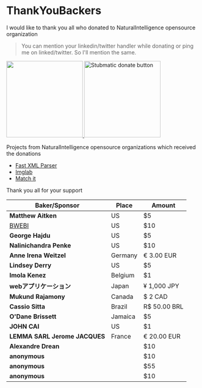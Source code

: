 # ThankYouBackers
I would like to thank you all who donated to NaturalIntelligence opensource organization

> You can mention your linkedin/twitter handler while donating or ping me on linked/twitter. So I'll mention the same.


<a href="https://opencollective.com/fast-xml-parser/donate" target="_blank">
  <img src="https://opencollective.com/fast-xml-parser/donate/button@2x.png?color=blue" width=200 />
</a>
<a href="https://paypal.me/naturalintelligence"> <img src="https://raw.githubusercontent.com/NaturalIntelligence/fast-xml-parser/master/static/img/support_paypal.svg" alt="Stubmatic donate button" width="200"/></a>

Projects from NaturalIntelligence opensource organizations which received the donations
* [Fast XML Parser](https://github.com/NaturalIntelligence/fast-xml-parser)
* [Imglab](https://github.com/NaturalIntelligence/imglab)
* [Match it](https://github.com/amitguptagwl/matchit)


Thank you all for your support

Baker/Sponsor | Place | Amount
| --- | --- | --- |
| **Matthew Aitken** | US  | $5|
| [BWEBI](http://www.bwebi.co.il) | US  | $10|
| **George Hajdu** | US | $5|
| **Nalinichandra Penke** | US | $10|
| **Anne Irena Weitzel** | Germany | € 3.00 EUR|
| **Lindsey Derry** | US | $5|
| **Imola Kenez** | Belgium | $1|
| **webアプリケーション**  | Japan | ¥ 1,000 JPY|
| **Mukund Rajamony** | Canada | $ 2 CAD|
| **Cassio Sitta** | Brazil | R$ 50.00 BRL|
| **O'Dane Brissett** | Jamaica | $5|
| **JOHN CAI** | US | $1|
| **LEMMA SARL Jerome JACQUES** | France | € 20.00 EUR|
| **Alexandre Drean** | | $10|
| **anonymous** | | $10|
| **anonymous** | | $55|
| **anonymous** | | $10|
